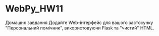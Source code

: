 # WebPy_HW11

Домашнє завдання
Додайте Web-інтерфейс для вашого застосунку "Персональний помічник", використовуючи Flask та "чистий" HTML.
